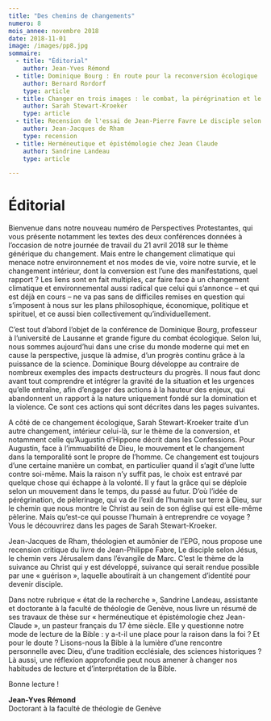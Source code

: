```yaml
---
title: "Des chemins de changements"
numero: 8
mois_annee: novembre 2018
date: 2018-11-01
image: /images/pp8.jpg
sommaire:
  - title: "Éditorial"
    author: Jean-Yves Rémond
  - title: Dominique Bourg : En route pour la reconversion écologique
    author: Bernard Rordorf
    type: article
  - title: Changer en trois images : le combat, la pérégrination et le grand saut
    author: Sarah Stewart-Kroeker
    type: article
  - title: Recension de l'essai de Jean-Pierre Favre Le disciple selon Jésus. Le chemin de Jérusalem dans l'Evangile de Marc
    author: Jean-Jacques de Rham
    type: recension
  - title: Herméneutique et épistémologie chez Jean Claude
    author: Sandrine Landeau
    type: article

---
```


# Éditorial
Bienvenue dans notre nouveau numéro de Perspectives Protestantes, qui vous présente
notamment les textes des deux conférences données à l’occasion de notre journée de travail
du 21 avril 2018 sur le thème générique du changement. Mais entre le changement climatique
qui menace notre environnement et nos modes de vie, voire notre survie, et le changement
intérieur, dont la conversion est l’une des manifestations, quel rapport ? Les liens sont en fait
multiples, car faire face à un changement climatique et environnemental aussi radical que
celui qui s’annonce – et qui est déjà en cours – ne va pas sans de difficiles remises en question
qui s’imposent à nous sur les plans philosophique, économique, politique et spirituel, et ce
aussi bien collectivement qu’individuellement.

C’est tout d’abord l’objet de la conférence de Dominique Bourg, professeur à l’université de
Lausanne et grande figure du combat écologique. Selon lui, nous sommes aujourd’hui dans
une crise du monde moderne qui met en cause la perspective, jusque là admise, d’un progrès
continu grâce à la puissance de la science. Dominique Bourg développe au contraire de
nombreux exemples des impacts destructeurs du progrès. Il nous faut donc avant tout
comprendre et intégrer la gravité de la situation et les urgences qu’elle entraîne, afin
d’engager des actions à la hauteur des enjeux, qui abandonnent un rapport à la nature
uniquement fondé sur la domination et la violence. Ce sont ces actions qui sont décrites dans
les pages suivantes.

A côté de ce changement écologique, Sarah Stewart-Kroeker traite d’un autre changement,
intérieur celui-là, sur le thème de la conversion, et notamment celle qu’Augustin d’Hippone
décrit dans les Confessions. Pour Augustin, face à l’immuabilité de Dieu, le mouvement et le
changement dans la temporalité sont le propre de l’homme. Ce changement est toujours d’une
certaine manière un combat, en particulier quand il s’agit d’une lutte contre soi-même. Mais
la raison n’y suffit pas, le choix est entravé par quelque chose qui échappe à la volonté. Il y
faut la grâce qui se déploie selon un mouvement dans le temps, du passé au futur. D’où l’idée
de pérégrination, de pèlerinage, qui va de l’exil de l’humain sur terre à Dieu, sur le chemin
que nous montre le Christ au sein de son église qui est elle-même pèlerine. Mais qu’est-ce qui
pousse l’humain à entreprendre ce voyage ? Vous le découvrirez dans les pages de Sarah
Stewart-Kroeker.

Jean-Jacques de Rham, théologien et aumônier de l’EPG, nous propose une recension
critique du livre de Jean-Philippe Fabre, Le disciple selon Jésus, le chemin vers Jérusalem
dans l’évangile de Marc. C’est le thème de la suivance au Christ qui y est développé,
suivance qui serait rendue possible par une « guérison », laquelle aboutirait à un changement
d’identité pour devenir disciple.

Dans notre rubrique « état de la recherche », Sandrine Landeau, assistante et doctorante à la
faculté de théologie de Genève, nous livre un résumé de ses travaux de thèse sur
« herméneutique et épistémologie chez Jean-Claude », un pasteur français du 17 ème siècle. Elle
y questionne notre mode de lecture de la Bible : y a-t-il une place pour la raison dans la foi ?
Et pour le doute ? Lisons-nous la Bible à la lumière d’une rencontre personnelle avec Dieu,
d’une tradition ecclésiale, des sciences historiques ? Là aussi, une réflexion approfondie peut
nous amener à changer nos habitudes de lecture et d’interprétation de la Bible.

Bonne lecture !

**Jean-Yves Rémond**  
Doctorant à la faculté de théologie de Genève
